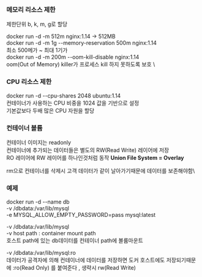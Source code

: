 ### 메모리 리소스 제한
제한단위 b, k, m, g로 할당

docker run -d -m 512m nginx:1.14 -> 512MB \
docker run -d -m 1g --memory-reservation 500m nginx:1.14 \
최소 500메가 ~ 최대 1기가 \
docker run -d -m 200m --oom-kill-disable nginx:1.14 \
oom(Out of Memory) killer가 프로세스 kill 하지 못하도록 보호 \

### CPU 리소스 제한

docker run -d --cpu-shares 2048 ubuntu:1.14 \
컨테이너가 사용하는 CPU 비중을 1024 값을 기반으로 설정 \
기본값보다 두배 많은 CPU 자원을 할당

### 컨테이너 볼륨
컨테이너 이미지는 readonly \
컨테이너에 추가되는 데이터들은 별도의 RW(Read Write) 레이어에 저장 \
RO 레이어에 RW 레이어를 하나인것처럼 동작 **Union File System = Overlay** 


rm으로 컨테이너를 삭제시 고객 데이터가 같이 날아가기때문에 데이터를 보존해야함\
### 예제
docker run -d --name db \
-v /dbdata:/var/lib/mysql \
-e MYSQL_ALLOW_EMPTY_PASSWORD=pass mysql:latest

-v /dbdata:/var/lib/mysql \
-v host path : container mount path \
호스트 path에 있는 db데이터를 컨테이너 path에 볼륨마운트

-v /dbdata:/var/lib/mysql:ro \
데이터가 공격자에 의해 컨테이너에 데이터를 저장하면 도커 호스트에도 저장되기때문에
:ro(Read Only) 를 붙여준다 , 생략시 rw(Read Write)



